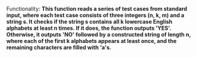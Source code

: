 Functionality: **This function reads a series of test cases from standard input, where each test case consists of three integers (n, k, m) and a string s. It checks if the string s contains all k lowercase English alphabets at least n times. If it does, the function outputs 'YES'. Otherwise, it outputs 'NO' followed by a constructed string of length n, where each of the first k alphabets appears at least once, and the remaining characters are filled with 'a's.**